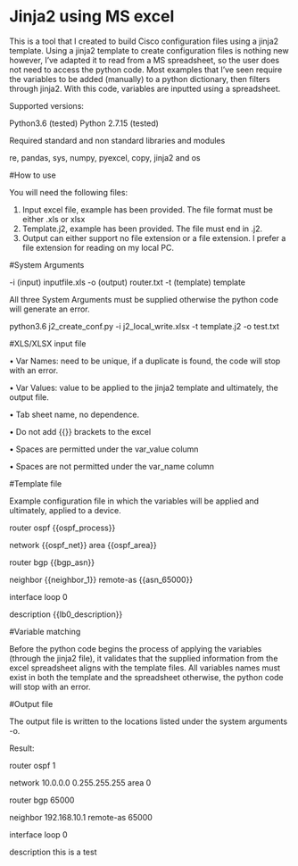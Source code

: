 # Jinja2 using MS excel

This is a tool that I created to build Cisco configuration files using a jinja2 template. Using a jinja2 template to create configuration files is nothing new however, I’ve adapted it to read from a MS spreadsheet, so the user does not need to access the python code. Most examples that I’ve seen require the variables to be added (manually) to a python dictionary, then filters through jinja2. With this code, variables are inputted using a spreadsheet. 

Supported versions:

Python3.6 (tested)
Python 2.7.15 (tested)

Required standard and non standard libraries and modules

re, pandas, sys, numpy, pyexcel, copy, jinja2 and os

#How to use

You will need the following files:

1)	Input excel file, example has been provided. The file format must be either .xls or xlsx
2)	Template.j2, example has been provided. The file must end in .j2. 
3)	Output can either support no file extension or a file extension. I prefer a file extension for reading on my local PC. 

#System Arguments

-i (input) inputfile.xls
-o (output) router.txt
-t (template) template

All three System Arguments must be supplied otherwise the python code will generate an error. 

python3.6 j2_create_conf.py -i j2_local_write.xlsx -t template.j2 -o test.txt

#XLS/XLSX input file


•	Var Names: need to be unique, if a duplicate is found, the code will stop with an error. 

•	Var Values: value to be applied to the jinja2 template and ultimately, the output file. 

•	Tab sheet name, no dependence. 

•	Do not add {{}} brackets to the excel 

•	Spaces are permitted under the var_value column

•	Spaces are not permitted under the var_name column


#Template file

Example configuration file in which the variables will be applied and ultimately, applied to a device.  


router ospf {{ospf_process}}

network {{ospf_net}} area {{ospf_area}}

router bgp {{bgp_asn}}

neighbor {{neighbor_1}} remote-as {{asn_65000}}

interface loop 0

description {{lb0_description}}


#Variable matching


Before the python code begins the process of applying the variables (through the jinja2 file), it validates that the supplied information from the excel spreadsheet aligns with the template files. All variables names must exist in both the template and the spreadsheet otherwise, the python code will stop with an error. 

#Output file


The output file is written to the locations listed under the system arguments -o.  

Result:

router ospf 1

network 10.0.0.0 0.255.255.255 area 0

router bgp 65000

neighbor 192.168.10.1 remote-as 65000

interface loop 0

description this is a test
